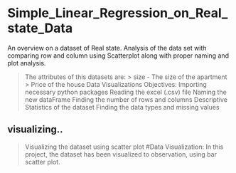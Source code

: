# Simple_Linear_Regression_on_Real_state_Data
An overview on a dataset of Real state. Analysis of the data set with comparing row and column using Scatterplot along with proper naming and plot analysis.
 > The attributes of this datasets are:
    > size - The size of the apartment
    > Price of the house
> Data Visualizations Objectives:
   > Importing necessary python packages
   > Reading the excel (.csv) file
   > Naming the new dataFrame
   > Finding the number of rows and columns
   > Descriptive Statistics of the dataset
   > Finding the data types and missing values
## visualizing..
   > Visualizing the dataset using scatter plot
#Data Visualization:
In this project, the dataset has been visualized to observation, using bar scatter plot.
